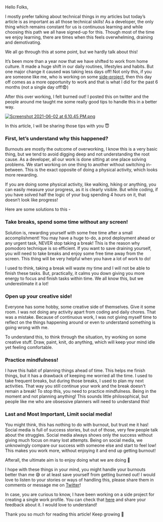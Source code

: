 Hello Folks, 

I mostly prefer talking about technical things in my articles but today’s article is as important as all those technical skills! As a developer, the only thing which remains constant for us is continuous learning and while choosing this path we all have signed-up for this. Though most of the time we enjoy learning, there are times when this feels overwhelming, draining and demotivating. 

We all go through this at some point, but we hardly talk about this!

It’s been more than a year now that we have shifted to work from home culture. It made a huge shift in our daily routines, lifestyles and habits. But one major change it caused was taking less days off! Not only this, if you are someone like me, who is working on some [side-project](http://peerlist.io/), then this day off comes as a more opportunity to work and that is what I did for the past 6 months (not a single day off!😨)

After this over working, I felt burned out! I posted this on twitter and the people around me taught me some really good tips to handle this in a better way.

[![Screenshot 2021-06-02 at 6.10.45 PM.png](https://cdn.hashnode.com/res/hashnode/image/upload/v1622637662432/YC6pJRHPe.png)
](https://twitter.com/ms_yogii/status/1384388410769506306)

In this article, I will be sharing those tips with you 😇

### First, let’s understand why this happened?

Burnouts are mostly the outcome of overworking, I know this is a very basic thing, but we tend to avoid digging deep and not understanding the root cause. As a developer, all our work is done sitting at one place solving problems. We start working on one thing to another without switching in-between. This is the exact opposite of doing a physical activity, which looks more rewarding. 

If you are doing some physical activity, like walking, hiking or anything, you can easily measure your progress, as it is clearly visible. But while coding, if you have solved half the logic of your bug spending 4 hours on it, that doesn’t look like progress! 

Here are some solutions to this - 

### Take breaks, spend some time without any screen!

Solution is, rewarding yourself with some free time after a small accomplishment! You may have a huge to-do, a prod deployment ahead or any urgent task, NEVER stop taking a break! This is the reason why pomodoro technique is so efficient. If you want to save draining yourself, you will need to take breaks and enjoy some free time away from the screen. This thing will be very helpful when you have a lot of work to do! 

I used to think, taking a break will waste my time and I will not be able to finish these tasks. But, practically, it calms you down giving you more energy to focus and finish tasks within time. We all know this, but we underestimate it a lot!


### Open up your creative side! 

Everyone has some hobby, some creative side of themselves. Give it some room. I was not doing any activity apart from coding and daily chores. That was a mistake. Because of continuous work, I was not giving myself time to reflect on the things happening around or even to understand something is going wrong with me. 

To understand this, to think through the situation, try working on some creative stuff. Draw, paint, knit, do anything, which will keep your mind idle yet feeling comfortable. 

 
### Practice mindfulness! 

I have this habit of planning things ahead of time. This helps me finish things, but it has a drawback of keeping me worried all the time. I used to take frequent breaks, but during those breaks, I used to plan my next activities. That way you still continue your work and the break doesn't remain a break! To stop this, you need to practice mindfulness. Being in the moment and not planning anything! This sounds little philosophical, but people like me who are obsessive planners will need to understand this! 

### Last and Most Important, Limit social media! 

You might think, this has nothing to do with burnout, but trust me it has! Social media is full of success stories, but out of those, very few people talk about the struggles. Social media always shows only the success without giving much focus on many lost attempts. Being on social media, we unknowingly compare our success with someone else and start to feel low! This makes you work more, without enjoying it and end up getting burnout!

Afterall, the ultimate aim is to enjoy doing what we are doing 🥰

I hope with these things in your mind, you might handle your burnouts better than me 😅 or at least save yourself from getting burned out! I would love to listen to your stories or ways of handling this, please share them in comments or message me on [Twitter](https://twitter.com/ms_yogii)! 

In case, you are curious to know, I have been working on a side project for creating a single work profile. You can check that [here](https://peerlist.io/) and share your feedback about it. I would love to understand! 

Thank you so much for reading this article!
Keep growing 🙌
